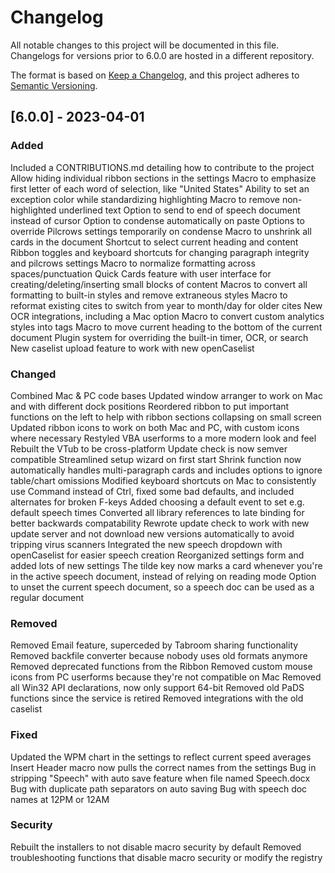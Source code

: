 # Changelog
All notable changes to this project will be documented in this file. Changelogs for versions prior to 6.0.0 are hosted in a different repository.

The format is based on [Keep a Changelog](https://keepachangelog.com/en/1.0.0/), and this project adheres to [Semantic Versioning](https://semver.org/spec/v2.0.0.html).

## [6.0.0] - 2023-04-01

### Added
Included a CONTRIBUTIONS.md detailing how to contribute to the project
Allow hiding individual ribbon sections in the settings
Macro to emphasize first letter of each word of selection, like "United States"
Ability to set an exception color while standardizing highlighting
Macro to remove non-highlighted underlined text
Option to send to end of speech document instead of cursor
Option to condense automatically on paste
Options to override Pilcrows settings temporarily on condense
Macro to unshrink all cards in the document
Shortcut to select current heading and content
Ribbon toggles and keyboard shortcuts for changing paragraph integrity and pilcrows settings
Macro to normalize formatting across spaces/punctuation
Quick Cards feature with user interface for creating/deleting/inserting small blocks of content
Macros to convert all formatting to built-in styles and remove extraneous styles
Macro to reformat existing cites to switch from year to month/day for older cites
New OCR integrations, including a Mac option
Macro to convert custom analytics styles into tags
Macro to move current heading to the bottom of the current document
Plugin system for overriding the built-in timer, OCR, or search
New caselist upload feature to work with new openCaselist

### Changed
Combined Mac & PC code bases
Updated window arranger to work on Mac and with different dock positions
Reordered ribbon to put important functions on the left to help with ribbon sections collapsing on small screen
Updated ribbon icons to work on both Mac and PC, with custom icons where necessary
Restyled VBA userforms to a more modern look and feel
Rebuilt the VTub to be cross-platform
Update check is now semver compatible
Streamlined setup wizard on first start
Shrink function now automatically handles multi-paragraph cards and includes options to ignore table/chart omissions
Modified keyboard shortcuts on Mac to consistently use Command instead of Ctrl, fixed some bad defaults, and included alternates for broken F-keys
Added choosing a default event to set e.g. default speech times
Converted all library references to late binding for better backwards compatability
Rewrote update check to work with new update server and not download new versions automatically to avoid tripping virus scanners
Integrated the new speech dropdown with openCaselist for easier speech creation
Reorganized settings form and added lots of new settings
The tilde key now marks a card whenever you're in the active speech document, instead of relying on reading mode
Option to unset the current speech document, so a speech doc can be used as a regular document

### Removed
Removed Email feature, superceded by Tabroom sharing functionality
Removed backfile converter because nobody uses old formats anymore
Removed deprecated functions from the Ribbon
Removed custom mouse icons from PC userforms because they're not compatible on Mac
Removed all Win32 API declarations, now only support 64-bit
Removed old PaDS functions since the service is retired
Removed integrations with the old caselist

### Fixed
Updated the WPM chart in the settings to reflect current speed averages
Insert Header macro now pulls the correct names from the settings
Bug in stripping "Speech" with auto save feature when file named Speech.docx
Bug with duplicate path separators on auto saving
Bug with speech doc names at 12PM or 12AM

### Security
Rebuilt the installers to not disable macro security by default
Removed troubleshooting functions that disable macro security or modify the registry
